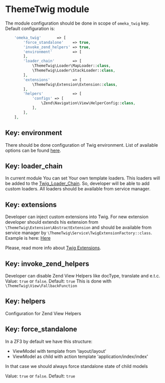 # ThemeTwig module

The module configuration should be done in scope of ``` omeka_twig ``` key. Default configuration is:
```php
    'omeka_twig'       => [
        'force_standalone'    => true,
        'invoke_zend_helpers' => true,
        'environment'         => [
        ],
        'loader_chain'        => [
            \ThemeTwig\Loader\MapLoader::class,
            \ThemeTwig\Loader\StackLoader::class,
        ],
        'extensions'          => [
            \ThemeTwig\Extension\Extension::class,
        ],
        'helpers'             => [
            'configs' => [
                \Zend\Navigation\View\HelperConfig::class,
            ],
        ],
    ],
```

## Key: environment
There should be done configuration of Twig environment. List of available options can be found [here](http://twig.sensiolabs.org/doc/api.html#environment-options).


## Key: loader_chain
In current module You can set Your own template loaders. 
This loaders will be added to the [Twig_Loader_Chain](http://twig.sensiolabs.org/doc/api.html#twig-loader-chain). So, developer will be able to add custom loaders.
All loaders should be available from service manager.

## Key: extensions
Developer can inject custom extensions into Twig. For new extension developer should extends his extension from ``` \ThemeTwig\Extension\AbstractExtension ```
and should be available from service manager by ``` \ThemeTwig\Service\TwigExtensionFactory::class ```. Example is here: [Here](https://github.com/OxCom/zf3-twig/tree/master/docs/Extensions.md)

Please, read more info about [Twig Extensions](http://twig.sensiolabs.org/doc/advanced.html#creating-an-extension).

## Key: invoke_zend_helpers
Developer can disable Zend View Helpers like docType, translate and e.t.c. Value: ``` true ``` or ``` false ```. Default: ``` true ```
This is done with ``` \ThemeTwig\View\FallbackFunction ```

## Key: helpers
Configuration for Zend View Helpers

## Key: force_standalone
In a ZF3 by default we have this structure:
- ViewModel with template from 'layout/layout'
- ViewModel as child with action template 'application/index/index'

In that case we should always force standalone state of child models

Value: ``` true ``` or ``` false ```. Default: ``` true ```